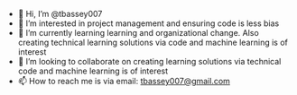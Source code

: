 - 👋 Hi, I’m @tbassey007
- 👀 I’m interested in project management and ensuring code is less bias
- 🌱 I’m currently learning learning and organizational change. Also creating technical learning solutions via code and machine learning is of interest
- 💞️ I’m looking to collaborate on creating learning solutions via technical code and machine learning is of interest
- 📫 How to reach me is via email: tbassey007@gmail.com

<!---
tbassey007/tbassey007 is a ✨ special ✨ repository because its `README.md` (this file) appears on your GitHub profile.
You can click the Preview link to take a look at your changes.
--->
